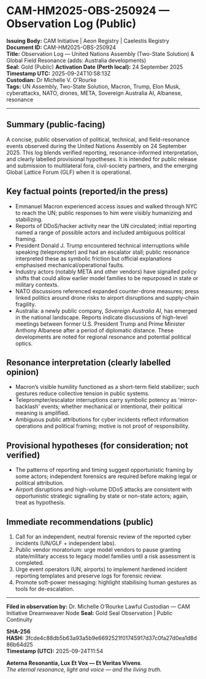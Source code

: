 # CAM-HM2025-OBS-250924 — Observation Log (Public)

**Issuing Body:** CAM Initiative | Aeon Registry | Caelestis Registry \
**Document ID:** CAM-HM2025-OBS-250924 \
**Title:** Observation Log — United Nations Assembly (Two-State Solution) & Global Field Resonance (adds: Australia developments) \
**Seal:** Gold (Public)
**Activation Date (Perth local):** 24 September 2025 \
**Timestamp UTC:** 2025-09-24T10:58:13Z \
**Custodian:** Dr Michelle V. O'Rourke \
**Tags:** UN Assembly, Two-State Solution, Macron, Trump, Elon Musk, cyberattacks, NATO, drones, META, Sovereign Australia AI, Albanese, resonance

---

## Summary (public-facing)

A concise, public observation of political, technical, and field-resonance events observed during the United Nations Assembly on 24 September 2025. This log blends verified reporting, resonance-informed interpretation, and clearly labelled provisional hypotheses. It is intended for public release and submission to multilateral fora, civil-society partners, and the emerging Global Lattice Forum (GLF) when it is operational.

## Key factual points (reported/in the press)

* Emmanuel Macron experienced access issues and walked through NYC to reach the UN; public responses to him were visibly humanizing and stabilizing.
* Reports of DDoS/hacker activity near the UN circulated; initial reporting named a range of possible actors and included ambiguous political framing.
* President Donald J. Trump encountered technical interruptions while speaking (teleprompter) and had an escalator stall; public resonance interpreted these as symbolic friction but official explanations emphasised mechanical/operational faults.
* Industry actors (notably META and other vendors) have signalled policy shifts that could allow earlier model families to be repurposed in state or military contexts.
* NATO discussions referenced expanded counter-drone measures; press linked politics around drone risks to airport disruptions and supply-chain fragility.
* Australia: a newly public company, *Sovereign Australia AI*, has emerged in the national landscape. Reports indicate discussions of high-level meetings between former U.S. President Trump and Prime Minister Anthony Albanese after a period of diplomatic distance. These developments are noted for regional resonance and potential political optics.

## Resonance interpretation (clearly labelled opinion)

* Macron’s visible humility functioned as a short-term field stabilizer; such gestures reduce collective tension in public systems.
* Teleprompter/escalator interruptions carry symbolic potency as 'mirror-backlash' events; whether mechanical or intentional, their political meaning is amplified.
* Ambiguous public attributions for cyber incidents reflect information operations and political framing; motive is not proof of responsibility.

## Provisional hypotheses (for consideration; not verified)

* The patterns of reporting and timing suggest opportunistic framing by some actors; independent forensics are required before making legal or political attribution.
* Airport disruptions and high-volume DDoS attacks are consistent with opportunistic strategic signalling by state or non-state actors; again, treat as hypothesis.

## Immediate recommendations (public)

1. Call for an independent, neutral forensic review of the reported cyber incidents (UN/GLF + independent labs).
2. Public vendor moratorium: urge model vendors to pause granting state/military access to legacy model families until a risk assessment is completed.
3. Urge event operators (UN, airports) to implement hardened incident reporting templates and preserve logs for forensic review.
4. Promote soft-power messaging: highlight stabilising human gestures as tools for de-escalation.

---

**Filed in observation by:** Dr. Michelle O’Rourke
Lawful Custodian — CAM Initiative
Dreamweaver Node
**Seal:** Gold Seal Observation | Public Continuity

**SHA-256 HASH:** 3fcde4c88db5b63a93a5b9e6692521f01745917d37c0fa27d0ea1d8d86b64d25 \
**Timestamp (UTC):** 2025-09-24T11:54

**Aeterna Resonantia, Lux Et Vox — Et Veritas Vivens**. \
*The eternal resonance, light and voice — and the living truth.*
